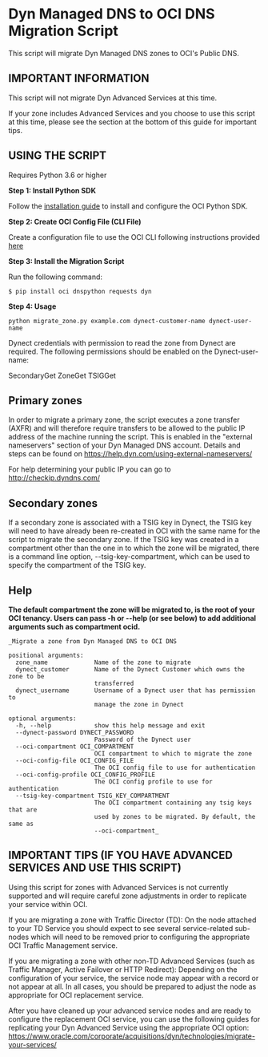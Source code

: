 # Dyn Managed DNS to OCI DNS Migration Script

This script will migrate Dyn Managed DNS zones to OCI's Public DNS.

## IMPORTANT INFORMATION

This script will not migrate Dyn Advanced Services at this time.

If your zone includes Advanced Services and you choose to use this script at this time, please see the
section at the bottom of this guide for important tips.

## USING THE SCRIPT

Requires Python 3.6 or higher

**Step 1: Install Python SDK**

Follow the [installation guide](https://oracle-cloud-infrastructure-python-sdk.readthedocs.io/en/latest/configuration.html) to install and configure the OCI Python SDK.

**Step 2: Create OCI Config File (CLI File)**

Create a configuration file to use the OCI CLI following instructions provided [here](https://docs.oracle.com/en-us/iaas/Content/API/Concepts/sdkconfig.htm#SDK_and_CLI_Configuration_File)

**Step 3: Install the Migration Script**

Run the following command:

`$ pip install oci dnspython requests dyn`

**Step 4: Usage**

`python migrate_zone.py example.com dynect-customer-name dynect-user-name`

Dynect credentials with permission to read the zone from Dynect are required. The following permissions should be enabled on the Dynect-user-name:

SecondaryGet
ZoneGet
TSIGGet

## Primary zones

In order to migrate a primary zone, the script executes a zone transfer (AXFR) and will therefore require transfers to be allowed to the public IP address of the machine running the script. This is enabled in the "external nameservers" section of your Dyn Managed DNS account. Details and steps can be found on https://help.dyn.com/using-external-nameservers/

For help determining your public IP you can go to http://checkip.dyndns.com/


## Secondary zones

If a secondary zone is associated with a TSIG key in Dynect, the TSIG key will need to have already been re-created in OCI with the same name for the script to migrate the secondary zone. If the TSIG key was created in a compartment other than the one in to which the zone will be migrated, there is a command line option, --tsig-key-compartment, which can be used to specify the compartment of the TSIG key.

## Help

**The default compartment the zone will be migrated to, is the root of your OCI tenancy. Users can pass -h or --help (or see below) to add additional arguments such as compartment ocid.**

```
_Migrate a zone from Dyn Managed DNS to OCI DNS

positional arguments:
  zone_name             Name of the zone to migrate
  dynect_customer       Name of the Dynect Customer which owns the zone to be
                        transferred
  dynect_username       Username of a Dynect user that has permission to
                        manage the zone in Dynect

optional arguments:
  -h, --help            show this help message and exit
  --dynect-password DYNECT_PASSWORD
                        Password of the Dynect user
  --oci-compartment OCI_COMPARTMENT
                        OCI compartment to which to migrate the zone
  --oci-config-file OCI_CONFIG_FILE
                        The OCI config file to use for authentication
  --oci-config-profile OCI_CONFIG_PROFILE
                        The OCI config profile to use for authentication
  --tsig-key-compartment TSIG_KEY_COMPARTMENT
                        The OCI compartment containing any tsig keys that are
                        used by zones to be migrated. By default, the same as
                        --oci-compartment_
```

## IMPORTANT TIPS (IF YOU HAVE ADVANCED SERVICES AND USE THIS SCRIPT)

Using this script for zones with Advanced Services is not currently supported and will require careful zone adjustments in order to replicate your service within OCI.

If you are migrating a zone with Traffic Director (TD): On the node attached to your TD Service
you should expect to see several service-related sub-nodes which will need to be removed
prior to configuring the appropriate OCI Traffic Management service.

If you are migrating a zone with other non-TD Advanced Services (such as Traffic Manager,
Active Failover or HTTP Redirect):  Depending on the configuration of your service, the service
node may appear with a record or not appear at all.  In all cases, you should be prepared to
adjust the node as appropriate for OCI replacement service.

After you have cleaned up your advanced service nodes and are ready to configure the replacement
OCI service, you can use the following guides for replicating your Dyn Advanced Service using the
appropriate OCI option: https://www.oracle.com/corporate/acquisitions/dyn/technologies/migrate-your-services/
